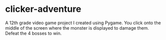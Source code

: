 # clicker-adventure
A 12th grade video game project I created using Pygame.
You click onto the middle of the screen where the monster is displayed to damage them.
Defeat the 4 bosses to win.
